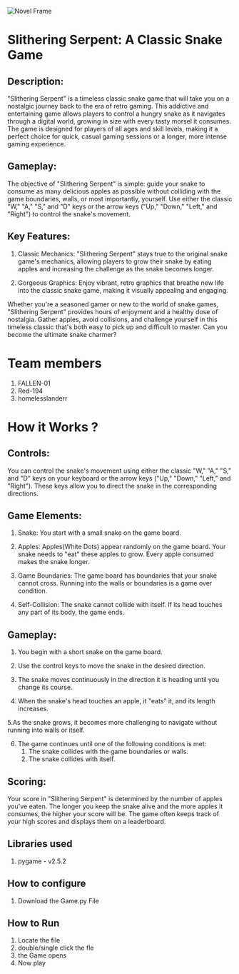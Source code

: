 
![Novel Frame](https://github.com/TH-Activities/saturday-hack-night-template/assets/90635335/4c26e8ac-2dd1-4d75-8e1a-9f7585e3b381)

# Slithering Serpent: A Classic Snake Game
## Description:
"Slithering Serpent" is a timeless classic snake game that will take you on a nostalgic journey back to the era of retro gaming. This addictive and entertaining game allows players to control a hungry snake as it navigates through a digital world, growing in size with every tasty morsel it consumes. The game is designed for players of all ages and skill levels, making it a perfect choice for quick, casual gaming sessions or a longer, more intense gaming experience.

## Gameplay:
The objective of "Slithering Serpent" is simple: guide your snake to consume as many delicious apples as possible without colliding with the game boundaries, walls, or most importantly, yourself. Use either the classic "W," "A," "S," and "D" keys or the arrow keys ("Up," "Down," "Left," and "Right") to control the snake's movement.

## Key Features:

1. Classic Mechanics: "Slithering Serpent" stays true to the original snake game's mechanics, allowing players to grow their snake by eating apples and increasing the challenge as the snake becomes longer.

2. Gorgeous Graphics: Enjoy vibrant, retro graphics that breathe new life into the classic snake game, making it visually appealing and engaging.

Whether you're a seasoned gamer or new to the world of snake games, "Slithering Serpent" provides hours of enjoyment and a healthy dose of nostalgia. Gather apples, avoid collisions, and challenge yourself in this timeless classic that's both easy to pick up and difficult to master. Can you become the ultimate snake charmer?

# Team members
1. FALLEN-01
2. Red-194
3. homelesslanderr

# How it Works ?
## Controls:
You can control the snake's movement using either the classic "W," "A," "S," and "D" keys on your keyboard or the arrow keys ("Up," "Down," "Left," and "Right"). These keys allow you to direct the snake in the corresponding directions.

## Game Elements:

1. Snake: You start with a small snake on the game board.

2. Apples: Apples(White Dots) appear randomly on the game board. Your snake needs to "eat" these apples to grow. Every apple consumed makes the snake longer.

3. Game Boundaries: The game board has boundaries that your snake cannot cross. Running into the walls or boundaries is a game over condition.

4. Self-Collision: The snake cannot collide with itself. If its head touches any part of its body, the game ends.

## Gameplay:

1. You begin with a short snake on the game board.

2. Use the control keys to move the snake in the desired direction.

3. The snake moves continuously in the direction it is heading until you change its course.

4. When the snake's head touches an apple, it "eats" it, and its length increases.

5.As the snake grows, it becomes more challenging to navigate without running into walls or itself.

6. The game continues until one of the following conditions is met:
   1. The snake collides with the game boundaries or walls.
   2. The snake collides with itself.

## Scoring:
Your score in "Slithering Serpent" is determined by the number of apples you've eaten. The longer you keep the snake alive and the more apples it consumes, the higher your score will be. The game often keeps track of your high scores and displays them on a leaderboard.



## Libraries used
1. pygame - v2.5.2

## How to configure
1. Download the Game.py File

## How to Run
1. Locate the file
2. double/single click the fle
3. the Game opens
4. Now play
